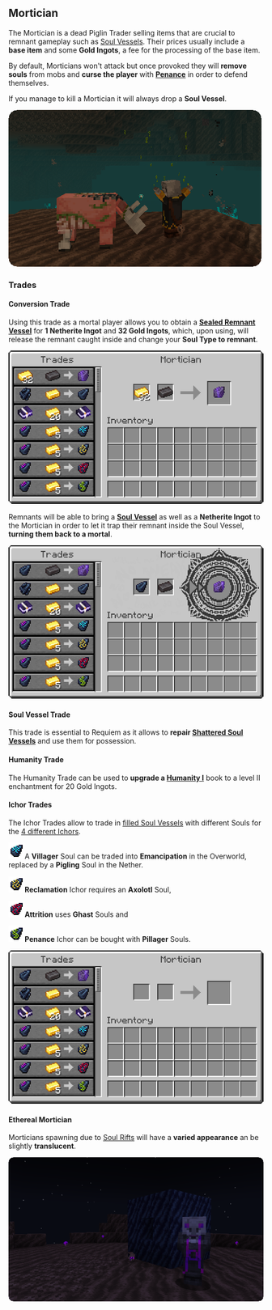 ## Mortician

The Mortician is a dead Piglin Trader selling items that are crucial to remnant gameplay such as [Soul Vessels](soul-vessels#empty-soul-vessel). Their prices usually include a **base item** and some **Gold Ingots**, a fee for the processing of the base item. 

By default, Morticians won't attack but once provoked they will **remove souls** from mobs and **curse the player** with [**Penance**](effects#penance) in order to defend themselves.

If you manage to kill a Mortician it will always drop a **Soul Vessel**.

![Fighting Mortician](img\FightingMortician.png)

### Trades

#### Conversion Trade

Using this trade as a mortal player allows you to obtain a [**Sealed Remnant Vessel**](soul-vessels#sealed-remnant-vessel) for **1 Netherite Ingot** and **32 Gold Ingots**, which, upon using, will release the remnant caught inside and change your **Soul Type to remnant**.

![Mortal Trade](img\MorticianMortal.png)



Remnants will be able to bring a [**Soul Vessel**](soul-vessels#empty-soul-vessel) as well as a **Netherite Ingot** to the Mortician in order to let it trap their remnant inside the Soul Vessel, **turning them back to a mortal**.

![Remnant Trade](img\MorticianRemnant.png)



#### Soul Vessel Trade

This trade is essential to Requiem as it allows to **repair [Shattered Soul Vessels](soul-vessels#shattered-soul-vessel)** and use them for possession.

#### Humanity Trade

The Humanity Trade can be used to **upgrade a [Humanity I](possession#loot-mechanics)** book to a level II enchantment for 20 Gold Ingots.

#### Ichor Trades

The Ichor Trades allow to trade in [filled Soul Vessels](soul-vessels#filled-soul-vessel) with different Souls for the [4 different Ichors](soul-vessels#ichor-vessels).

![Emancipation Vessel](img\ichor_vessel_emancipation.png)A **Villager** Soul can be traded into **Emancipation** in the Overworld, replaced by a **Pigling** Soul in the Nether.

![Reclamation Vessel](img\ichor_vessel_reclamation.png)**Reclamation** Ichor requires an **Axolotl** Soul,

![Attrition Vessel](img\ichor_vessel_attrition.png)**Attrition** uses **Ghast** Souls and

![Penance Vessel](img\ichor_vessel_penance.png)**Penance** Ichor can be bought with **Pillager** Souls.

![Mortician Menu](img\MorticianMenu.png)

#### Ethereal Mortician

Morticians spawning due to [Soul Rifts](obelisks#soul-rift) will have a **varied appearance** an be slightly **translucent**.

![Ethereal Mortician](img\EtherealMortician.png)